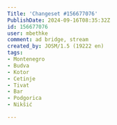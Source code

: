 ```yaml
---
Title: 'Changeset #156677076'
PublishDate: 2024-09-16T08:35:32Z
id: 156677076
user: mbethke
comment: ad bridge, stream
created_by: JOSM/1.5 (19222 en)
tags:
- Montenegro
- Budva
- Kotor
- Cetinje
- Tivat
- Bar
- Podgorica
- Nikšić

---
```

